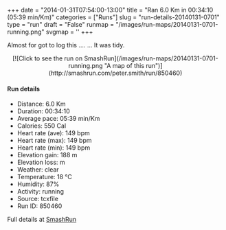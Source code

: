 +++
date = "2014-01-31T07:54:00-13:00"
title = "Ran 6.0 Km in 00:34:10 (05:39 min/Km)"
categories = ["Runs"]
slug = "run-details-20140131-0701"
type = "run"
draft = "False"
runmap = "/images/run-maps/20140131-0701-running.png"
svgmap = '<polyline points="93 48, 97 44, 100 33, 89 30, 68 36, 46 54, 42 57, 36 61, 26 65, 8 70, 2 66, 0 64, 13 55, 17 53, 50 32, 52 32, 65 39, 68 36, 75 35, 87 31, 100 32, 100 37, 93 49">'
+++

Almost for got to log this ....
... It was tidy. 



<!--more-->

<center>
[![Click to see the run on SmashRun](/images/run-maps/20140131-0701-running.png "A map of this run")](http://smashrun.com/peter.smith/run/850460)
</center>

#### Run details

* Distance: 6.0 Km
* Duration: 00:34:10
* Average pace: 05:39 min/Km
* Calories: 550 Cal
* Heart rate (ave): 149 bpm
* Heart rate (max): 149 bpm
* Heart rate (min): 149 bpm
* Elevation gain: 188 m
* Elevation loss:  m
* Weather: clear
* Temperature: 18 &deg;C
* Humidity: 87%
* Activity: running
* Source: tcxfile
* Run ID: 850460

Full details at [SmashRun](http://smashrun.com/peter.smith/run/850460)